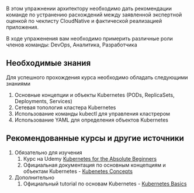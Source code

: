 В этом упражнении архитектору необходимо дать рекомендации команде по устранению расхождений между заявленной экспертной оценкой по чеклисту CloudNative и фактической реализацией приложения. 

В ходе упраженения вам необходимо примерить различные роли членов команды: DevOps, Аналитика, Разработчика

## Необходимые знания

Для успешного прохождения курса необходимо обладать следующими знаниями

1. Основные концепции и объекты Kubernetes (PODs, ReplicaSets, Deployments, Services)
1. Сетевая топология кластера Kubernetes
1. Использование команды kubectl для управления кластрером
1. Использование YAML для определения объектов Kubernetes

## Рекомендованные курсы и другие источники

1. Обязательно для изучения
    1. Курс на Udemy [Kubernetes for the Absolute Beginners](https://www.udemy.com/course/learn-kubernetes/)
    1. Официальная документация по основным концепциям и объектам Kubernetes - [Kubenetes Concepts](https://kubernetes.io/docs/concepts/)
1. Дополнительно
    1. Официальный tutorial по основам Kubernetes - [Kubernetes Basics](https://kubernetes.io/docs/tutorials/kubernetes-basics/)